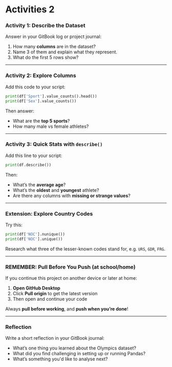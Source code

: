 # Activities 2

### Activity 1: Describe the Dataset

Answer in your GitBook log or project journal:

1. How many **columns** are in the dataset?
2. Name 3 of them and explain what they represent.
3. What do the first 5 rows show?

***

### Activity 2: Explore Columns

Add this code to your script:

```python
print(df['Sport'].value_counts().head())
print(df['Sex'].value_counts())
```

Then answer:

* What are the **top 5 sports**?
* How many male vs female athletes?

***

### Activity 3: Quick Stats with `describe()`

Add this line to your script:

```python
print(df.describe())
```

Then:

* What’s the **average age**?
* What’s the **oldest** and **youngest** athlete?
* Are there any columns with **missing or strange values**?

***

### Extension: Explore Country Codes

Try this:

```python
print(df['NOC'].nunique())
print(df['NOC'].unique())
```

Research what three of the lesser-known codes stand for, e.g. `URS`, `GDR`, `FRG`.

***

### **REMEMBER: Pull Before You Push (at school/home)**

If you continue this project on another device or later at home:

1. **Open GitHub Desktop**
2. Click **Pull origin** to get the latest version
3. Then open and continue your code

Always **pull before working**, and **push when you’re done**!

***

### Reflection

Write a short reflection in your GitBook journal:

* What’s one thing you learned about the Olympics dataset?
* What did you find challenging in setting up or running Pandas?
* What’s something you'd like to analyse next?
